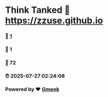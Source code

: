 # Think Tanked :link: https://zzuse.github.io 
### :page_facing_up: [1](https://zzuse.github.io/tag.html) 
### :speech_balloon: 1 
### :hibiscus: 72 
### :alarm_clock: 2025-07-27 02:24:08 
### Powered by :heart: [Gmeek](https://github.com/Meekdai/Gmeek)
